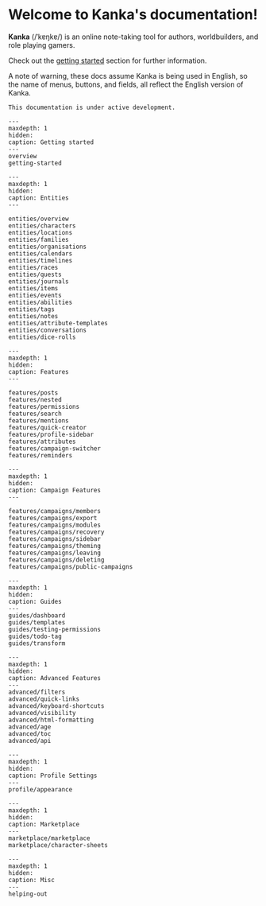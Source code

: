 # Welcome to Kanka's documentation!

**Kanka** (/ˈkɐŋkɐ/) is an online note-taking tool for authors, worldbuilders, and role playing gamers.

Check out the [getting started](getting-started) section for further information.

A note of warning, these docs assume Kanka is being used in English, so the name of menus, buttons, and fields, all reflect the English version of Kanka.


```{admonition} Note
This documentation is under active development.
```

```{toctree}
---
maxdepth: 1
hidden:
caption: Getting started
---
overview
getting-started
```

```{toctree}
---
maxdepth: 1
hidden:
caption: Entities
---

entities/overview
entities/characters
entities/locations
entities/families
entities/organisations
entities/calendars
entities/timelines
entities/races
entities/quests
entities/journals
entities/items
entities/events
entities/abilities
entities/tags
entities/notes
entities/attribute-templates
entities/conversations
entities/dice-rolls
```

```{toctree}
---
maxdepth: 1
hidden:
caption: Features
---

features/posts
features/nested
features/permissions
features/search
features/mentions
features/quick-creator
features/profile-sidebar
features/attributes
features/campaign-switcher
features/reminders
```

```{toctree}
---
maxdepth: 1
hidden:
caption: Campaign Features
---

features/campaigns/members
features/campaigns/export
features/campaigns/modules
features/campaigns/recovery
features/campaigns/sidebar
features/campaigns/theming
features/campaigns/leaving
features/campaigns/deleting
features/campaigns/public-campaigns
```

```{toctree}
---
maxdepth: 1
hidden:
caption: Guides
---
guides/dashboard
guides/templates
guides/testing-permissions
guides/todo-tag
guides/transform
```

```{toctree}
---
maxdepth: 1
hidden:
caption: Advanced Features
---
advanced/filters
advanced/quick-links
advanced/keyboard-shortcuts
advanced/visibility
advanced/html-formatting
advanced/age
advanced/toc
advanced/api
```

```{toctree}
---
maxdepth: 1
hidden:
caption: Profile Settings
---
profile/appearance
```

```{toctree}
---
maxdepth: 1
hidden:
caption: Marketplace
---
marketplace/marketplace
marketplace/character-sheets
```

```{toctree}
---
maxdepth: 1
hidden:
caption: Misc
---
helping-out
```
